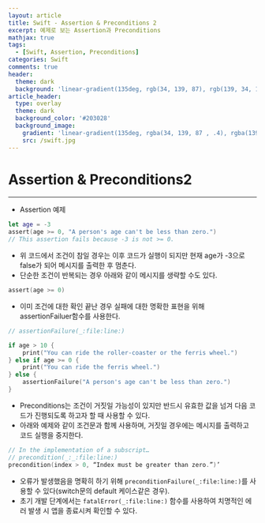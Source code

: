 ```yaml
---
layout: article
title: Swift - Assertion & Preconditions 2
excerpt: 예제로 보는 Assertion과 Preconditions
mathjax: true
tags:
  - [Swift, Assertion, Preconditions]
categories: Swift
comments: true
header:
  theme: dark
  background: 'linear-gradient(135deg, rgb(34, 139, 87), rgb(139, 34, 139))'
article_header:
  type: overlay
  theme: dark
  background_color: '#203028'
  background_image:
    gradient: 'linear-gradient(135deg, rgba(34, 139, 87 , .4), rgba(139, 34, 139, .4))'
    src: /swift.jpg
---
```


# Assertion & Preconditions2

---

- Assertion 예제

``` swift
let age = -3
assert(age >= 0, "A person's age can't be less than zero.")
// This assertion fails because -3 is not >= 0.
```

- 위 코드에서 조건이 참일 경우는 이후 코드가 실행이 되지만 현재 age가 -3으로 false가 되어 메시지를 출력한 후 멈춘다.
- 단순한 조건이 반복되는 경우 아래와 같이 메시지를 생략할 수도 있다.

``` swift
assert(age >= 0)
```

- 이미 조건에 대한 확인 끝난 경우 실패에 대한 명확한 표현을 위해 assertionFailuer함수를 사용한다.

``` swift
// assertionFailure(_:file:line:)

if age > 10 {
    print("You can ride the roller-coaster or the ferris wheel.")
} else if age >= 0 {
    print("You can ride the ferris wheel.")
} else {
    assertionFailure("A person's age can't be less than zero.")
}
```

- Preconditions는 조건이 거짓일 가능성이 있지만 반드시 유효한 값을 넘겨 다음 코드가 진행되도록 하고자 할 때 사용할 수 있다.
- 아래와 예제와 같이 조건문과 함께 사용하며, 거짓일 경우에는 메시지를 출력하고 코드 실행을 중지한다.

``` swift
// In the implementation of a subscript…
// precondition(_:_:file:line:)
precondition(index > 0, “Index must be greater than zero.”)’
```

- 오류가 발생했음을 명확히 하기 위해 `preconditionFailure(_:file:line:)`를 사용할 수 있다(switch문의 default 케이스같은 경우).
- 초기 개발 단계에서는 `fatalError(_:file:line:)`  함수를 사용하여 치명적인 에러 발생 시 앱을 종료시켜 확인할 수 있다.
